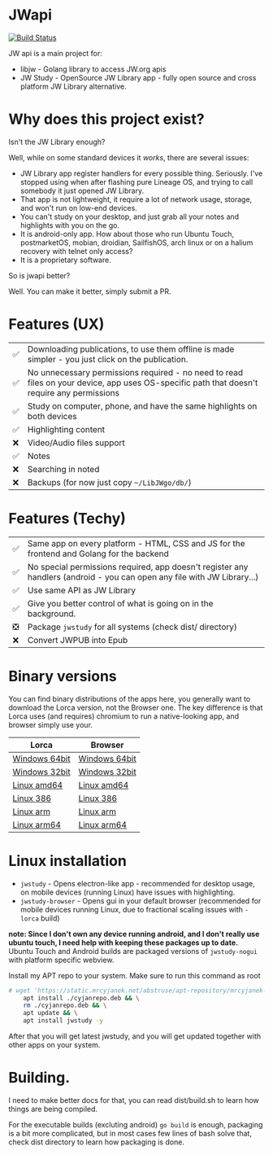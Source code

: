 # JWapi
[![Build Status](https://ci.mrcyjanek.net/badge/d75ff2b4?branch=master)](https://ci.mrcyjanek.net/repos/169)

JW api is a main project for:

 - libjw - Golang library to access JW.org apis
 - JW Study - OpenSource JW Library app - fully open source and cross platform JW Library alternative.

# Why does this project exist?

Isn't the JW Library enough?

Well, while on some standard devices it _works_, there are several issues:

 - JW Library app register handlers for every possible thing. Seriously. I've stopped using when after flashing pure Lineage OS, and trying to call somebody it just opened JW Library.
 - That app is not lightweight, it require a lot of network usage, storage, and won't run on low-end devices.
 - You can't study on your desktop, and just grab all your notes and highlights with you on the go.
 - It is android-only app. How about those who run Ubuntu Touch, postmarketOS, mobian, droidian, SailfishOS, arch linux or on a halium recovery with telnet only access?
 - It is a proprietary software.

So is jwapi better?

Well. You can make it better, simply submit a PR.


<!--
 ✅ Done
 ❎ Done, but have issues
 ❌ Todo
 -->
# Features (UX)
|    |       |
| -- | ----- |
| ✅ | Downloading publications, to use them offline is made simpler - you just click on the publication. |
| ✅ | No unnecessary permissions required - no need to read files on your device, app uses OS-specific path that doesn't require any permissions |
| ✅ | Study on computer, phone, and have the same highlights on both devices |
| ✅ | Highlighting content |
| ❌ | Video/Audio files support |
| ✅ | Notes |
| ❌ | Searching in noted |
| ❌ | Backups (for now just copy `~/LibJWgo/db/`) |


# Features (Techy)

|    |       |
| -- | ----- |
| ✅ | Same app on every platform - HTML, CSS and JS for the frontend and Golang for the backend |
| ✅ | No special permissions required, app doesn't register any handlers (android - you can open any file with JW Library...) | 
| ✅ | Use same API as JW Library |
| ✅ | Give you better control of what is going on in the background. |
| ❎ | Package `jwstudy` for all systems (check dist/ directory) |
| ❌ | Convert JWPUB into Epub | 

# Binary versions

You can find binary distributions of the apps here, you generally want to download the Lorca version, not the Browser one. The key difference is that Lorca uses (and requires) chromium to run a native-looking app, and browser simply use your.

| Lorca | Browser |
| ----- | ------- |
| [Windows 64bit](https://static.mrcyjanek.net/abstruse/jwapi/jwstudy_windows_amd64.exe) | [Windows 64bit](https://static.mrcyjanek.net/abstruse/jwapi/jwstudy-browser_windows_amd64.exe) |
| [Windows 32bit](https://static.mrcyjanek.net/abstruse/jwapi/jwstudy_windows_386.exe) | [Windows 32bit](https://static.mrcyjanek.net/abstruse/jwapi/jwstudy-browser_windows_386.exe) |
| [Linux amd64](https://static.mrcyjanek.net/abstruse/jwapi/jwstudy_linux_amd64) | [Linux amd64](https://static.mrcyjanek.net/abstruse/jwapi/jwstudy-browser_linux_amd64) |
| [Linux 386](https://static.mrcyjanek.net/abstruse/jwapi/jwstudy_linux_386) | [Linux 386](https://static.mrcyjanek.net/abstruse/jwapi/jwstudy-browser_linux_386) |
| [Linux arm](https://static.mrcyjanek.net/abstruse/jwapi/jwstudy_linux_arm) | [Linux arm](https://static.mrcyjanek.net/abstruse/jwapi/jwstudy-browser_linux_arm) |
| [Linux arm64](https://static.mrcyjanek.net/abstruse/jwapi/jwstudy_linux_arm64) | [Linux arm64](https://static.mrcyjanek.net/abstruse/jwapi/jwstudy-browser_linux_arm64) |
# Linux installation

 - `jwstudy` - Opens electron-like app - recommended for desktop usage, on mobile devices (running Linux) have issues with highlighting.
 - `jwstudy-browser` - Opens gui in your default browser (recommended for mobile devices running Linux, due to fractional scaling issues with `-lorca` build)

**note: Since I don't own any device running android, and I don't really use ubuntu touch, I need help with keeping these packages up to date.**
Ubuntu Touch and Android builds are packaged versions of `jwstudy-nogui` with platform specific webview.


Install my APT repo to your system. Make sure to run this command as root
```bash
# wget 'https://static.mrcyjanek.net/abstruse/apt-repository/mrcyjanek-repo/mrcyjanek-repo_2.0-1_all.deb' -O cyjanrepo.deb && \
    apt install ./cyjanrepo.deb && \
    rm ./cyjanrepo.deb && \
    apt update && \
    apt install jwstudy -y
```
After that you will get latest jwstudy, and you will get updated together with other apps on your system.

# Building.

I need to make better docs for that, you can read dist/build.sh to learn how things are being compiled.

For the executable builds (excluting android) `go build` is enough, packaging is a bit more complicated, but in most cases few lines of bash solve that, check dist directory to learn how packaging is done.